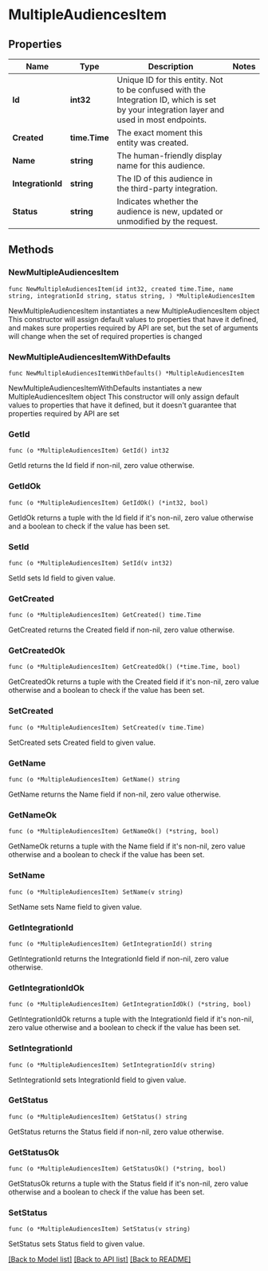 # MultipleAudiencesItem

## Properties

Name | Type | Description | Notes
------------ | ------------- | ------------- | -------------
**Id** | **int32** | Unique ID for this entity. Not to be confused with the Integration ID, which is set by your integration layer and used in most endpoints. | 
**Created** | **time.Time** | The exact moment this entity was created. | 
**Name** | **string** | The human-friendly display name for this audience. | 
**IntegrationId** | **string** | The ID of this audience in the third-party integration. | 
**Status** | **string** | Indicates whether the audience is new, updated or unmodified by the request.  | 

## Methods

### NewMultipleAudiencesItem

`func NewMultipleAudiencesItem(id int32, created time.Time, name string, integrationId string, status string, ) *MultipleAudiencesItem`

NewMultipleAudiencesItem instantiates a new MultipleAudiencesItem object
This constructor will assign default values to properties that have it defined,
and makes sure properties required by API are set, but the set of arguments
will change when the set of required properties is changed

### NewMultipleAudiencesItemWithDefaults

`func NewMultipleAudiencesItemWithDefaults() *MultipleAudiencesItem`

NewMultipleAudiencesItemWithDefaults instantiates a new MultipleAudiencesItem object
This constructor will only assign default values to properties that have it defined,
but it doesn't guarantee that properties required by API are set

### GetId

`func (o *MultipleAudiencesItem) GetId() int32`

GetId returns the Id field if non-nil, zero value otherwise.

### GetIdOk

`func (o *MultipleAudiencesItem) GetIdOk() (*int32, bool)`

GetIdOk returns a tuple with the Id field if it's non-nil, zero value otherwise
and a boolean to check if the value has been set.

### SetId

`func (o *MultipleAudiencesItem) SetId(v int32)`

SetId sets Id field to given value.


### GetCreated

`func (o *MultipleAudiencesItem) GetCreated() time.Time`

GetCreated returns the Created field if non-nil, zero value otherwise.

### GetCreatedOk

`func (o *MultipleAudiencesItem) GetCreatedOk() (*time.Time, bool)`

GetCreatedOk returns a tuple with the Created field if it's non-nil, zero value otherwise
and a boolean to check if the value has been set.

### SetCreated

`func (o *MultipleAudiencesItem) SetCreated(v time.Time)`

SetCreated sets Created field to given value.


### GetName

`func (o *MultipleAudiencesItem) GetName() string`

GetName returns the Name field if non-nil, zero value otherwise.

### GetNameOk

`func (o *MultipleAudiencesItem) GetNameOk() (*string, bool)`

GetNameOk returns a tuple with the Name field if it's non-nil, zero value otherwise
and a boolean to check if the value has been set.

### SetName

`func (o *MultipleAudiencesItem) SetName(v string)`

SetName sets Name field to given value.


### GetIntegrationId

`func (o *MultipleAudiencesItem) GetIntegrationId() string`

GetIntegrationId returns the IntegrationId field if non-nil, zero value otherwise.

### GetIntegrationIdOk

`func (o *MultipleAudiencesItem) GetIntegrationIdOk() (*string, bool)`

GetIntegrationIdOk returns a tuple with the IntegrationId field if it's non-nil, zero value otherwise
and a boolean to check if the value has been set.

### SetIntegrationId

`func (o *MultipleAudiencesItem) SetIntegrationId(v string)`

SetIntegrationId sets IntegrationId field to given value.


### GetStatus

`func (o *MultipleAudiencesItem) GetStatus() string`

GetStatus returns the Status field if non-nil, zero value otherwise.

### GetStatusOk

`func (o *MultipleAudiencesItem) GetStatusOk() (*string, bool)`

GetStatusOk returns a tuple with the Status field if it's non-nil, zero value otherwise
and a boolean to check if the value has been set.

### SetStatus

`func (o *MultipleAudiencesItem) SetStatus(v string)`

SetStatus sets Status field to given value.



[[Back to Model list]](../README.md#documentation-for-models) [[Back to API list]](../README.md#documentation-for-api-endpoints) [[Back to README]](../README.md)


